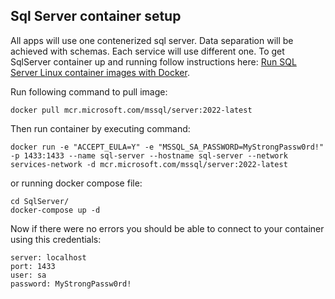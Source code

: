 ## Sql Server container setup 

All apps will use one contenerized sql server. Data separation will be achieved with schemas. Each service will use different one.
To get SqlServer container up and running follow instructions here: [Run SQL Server Linux container images with Docker](https://docs.microsoft.com/en-us/sql/linux/quickstart-install-connect-docker?view=sql-server-ver16&pivots=cs1-bash).

Run following command to pull image:
```
docker pull mcr.microsoft.com/mssql/server:2022-latest
```
Then run container by executing command:
```
docker run -e "ACCEPT_EULA=Y" -e "MSSQL_SA_PASSWORD=MyStrongPassw0rd!" -p 1433:1433 --name sql-server --hostname sql-server --network services-network -d mcr.microsoft.com/mssql/server:2022-latest
```
or running docker compose file:
```
cd SqlServer/
docker-compose up -d
```

Now if there were no errors you should be able to connect to your container using this credentials:
```
server: localhost
port: 1433
user: sa
password: MyStrongPassw0rd!
```
